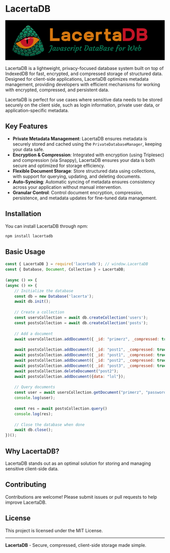 # LacertaDB

![LacertaDB Javascript Logo](https://raw.githubusercontent.com/pixa-pics/lacertadb/refs/heads/main/lacerta.png)

LacertaDB is a lightweight, privacy-focused database system built on top of IndexedDB for fast, encrypted, and compressed storage of structured data. Designed for client-side applications, LacertaDB optimizes metadata management, providing developers with efficient mechanisms for working with encrypted, compressed, and persistent data.

LacertaDB is perfect for use cases where sensitive data needs to be stored securely on the client side, such as login information, private user data, or application-specific metadata.

## Key Features

- **Private Metadata Management**: LacertaDB ensures metadata is securely stored and cached using the `PrivateDatabaseManager`, keeping your data safe.
- **Encryption & Compression**: Integrated with encryption (using Triplesec) and compression (via Snappy), LacertaDB ensures your data is both secure and optimized for storage efficiency.
- **Flexible Document Storage**: Store structured data using collections, with support for querying, updating, and deleting documents.
- **Auto-Syncing**: Automatic syncing of metadata ensures consistency across your application without manual intervention.
- **Granular Control**: Control document encryption, compression, persistence, and metadata updates for fine-tuned data management.

## Installation

You can install LacertaDB through npm:

```bash
npm install lacertadb
```

## Basic Usage

```javascript
const { LacertaDB } = require('lacertadb'); // window.LacertaDB
const { Database, Document, Collection } = LacertaDB;

(async () => {
(async () => {
    // Initialize the database
    const db = new Database('lacerta');
    await db.init();

    // Create a collection
    const usersCollection = await db.createCollection('users');
    const postsCollection = await db.createCollection('posts');

    // Add a document
    await usersCollection.addDocument({ _id: "primerz", _compressed: true, data: { name: 'Alice', age: 30 } }, "password");

    await postsCollection.addDocument({ _id: "post1", _compressed: true, data: { body: "ioafhnouisf" } });
    await postsCollection.addDocument({ _id: "post1", _compressed: true, data: { body: "ioafhnouisf" } });
    await postsCollection.addDocument({ _id: "post2", _compressed: true, data: { body: "ioafhnouisf" } });
    await postsCollection.addDocument({ _id: "post3", _compressed: true, data: { body: "ioafhnouisf" } });
    await postsCollection.deleteDocument("post2");
    await postsCollection.addDocument({data: "lol"});

    // Query documents
    const user = await usersCollection.getDocument("primerz", "password")
    console.log(user);

    const res = await postsCollection.query()
    console.log(res);

    // Close the database when done
    await db.close();
})();
```

## Why LacertaDB?

LacertaDB stands out as an optimal solution for storing and managing sensitive client-side data.

## Contributing

Contributions are welcome! Please submit issues or pull requests to help improve LacertaDB. 

## License

This project is licensed under the MIT License.

---

**LacertaDB** - Secure, compressed, client-side storage made simple.
